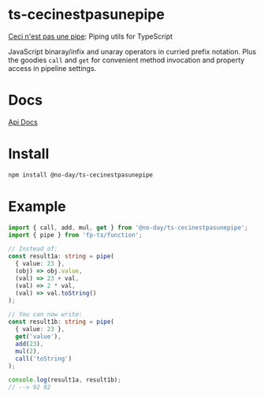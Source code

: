 # ts-cecinestpasunepipe

[Ceci n'est pas une pipe](https://en.wikipedia.org/wiki/The_Treachery_of_Images): Piping utils for TypeScript

JavaScript binaray/infix and unaray operators in curried prefix notation.
Plus the goodies `call` and `get` for convenient method invocation and property access in pipeline settings.

# Docs

[Api Docs](https://no-day.github.io/ts-cecinestpasunepipe/modules/index.ts.html)

# Install

```bash
npm install @no-day/ts-cecinestpasunepipe
```

# Example

```ts
import { call, add, mul, get } from '@no-day/ts-cecinestpasunepipe';
import { pipe } from 'fp-ts/function';

// Instead of:
const result1a: string = pipe(
  { value: 23 },
  (obj) => obj.value,
  (val) => 23 + val,
  (val) => 2 * val,
  (val) => val.toString()
);

// You can now write:
const result1b: string = pipe(
  { value: 23 },
  get('value'),
  add(23),
  mul(2),
  call('toString')
);

console.log(result1a, result1b);
// --> 92 92
```
